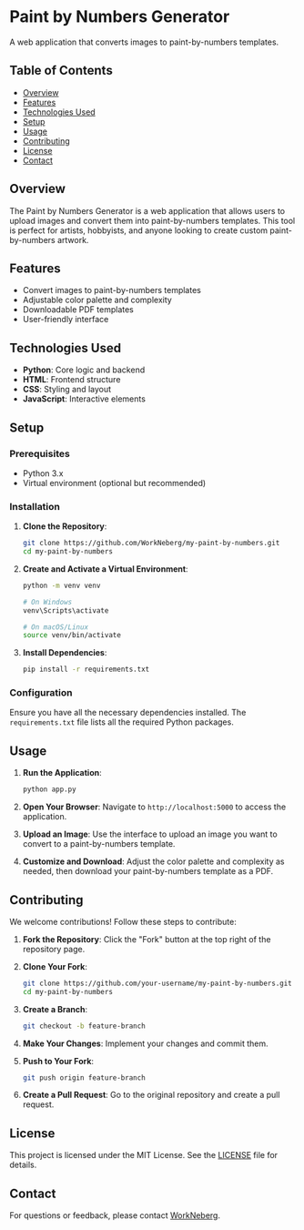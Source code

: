 # Paint by Numbers Generator

A web application that converts images to paint-by-numbers templates.

## Table of Contents

- [Overview](#overview)
- [Features](#features)
- [Technologies Used](#technologies-used)
- [Setup](#setup)
- [Usage](#usage)
- [Contributing](#contributing)
- [License](#license)
- [Contact](#contact)

## Overview

The Paint by Numbers Generator is a web application that allows users to upload images and convert them into paint-by-numbers templates. This tool is perfect for artists, hobbyists, and anyone looking to create custom paint-by-numbers artwork.

## Features

- Convert images to paint-by-numbers templates
- Adjustable color palette and complexity
- Downloadable PDF templates
- User-friendly interface

## Technologies Used

- **Python**: Core logic and backend
- **HTML**: Frontend structure
- **CSS**: Styling and layout
- **JavaScript**: Interactive elements

## Setup

### Prerequisites

- Python 3.x
- Virtual environment (optional but recommended)

### Installation

1. **Clone the Repository**:
   ```bash
   git clone https://github.com/WorkNeberg/my-paint-by-numbers.git
   cd my-paint-by-numbers
   ```

2. **Create and Activate a Virtual Environment**:
   ```bash
   python -m venv venv

   # On Windows
   venv\Scripts\activate

   # On macOS/Linux
   source venv/bin/activate
   ```

3. **Install Dependencies**:
   ```bash
   pip install -r requirements.txt
   ```

### Configuration

Ensure you have all the necessary dependencies installed. The `requirements.txt` file lists all the required Python packages.

## Usage

1. **Run the Application**:
   ```bash
   python app.py
   ```

2. **Open Your Browser**:
   Navigate to `http://localhost:5000` to access the application.

3. **Upload an Image**:
   Use the interface to upload an image you want to convert to a paint-by-numbers template.

4. **Customize and Download**:
   Adjust the color palette and complexity as needed, then download your paint-by-numbers template as a PDF.

## Contributing

We welcome contributions! Follow these steps to contribute:

1. **Fork the Repository**:
   Click the "Fork" button at the top right of the repository page.

2. **Clone Your Fork**:
   ```bash
   git clone https://github.com/your-username/my-paint-by-numbers.git
   cd my-paint-by-numbers
   ```

3. **Create a Branch**:
   ```bash
   git checkout -b feature-branch
   ```

4. **Make Your Changes**:
   Implement your changes and commit them.

5. **Push to Your Fork**:
   ```bash
   git push origin feature-branch
   ```

6. **Create a Pull Request**:
   Go to the original repository and create a pull request.

## License

This project is licensed under the MIT License. See the [LICENSE](LICENSE) file for details.

## Contact

For questions or feedback, please contact [WorkNeberg](https://github.com/WorkNeberg).

